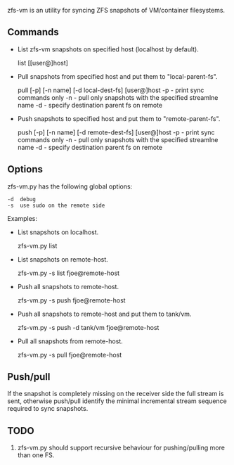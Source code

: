 zfs-vm is an utility for syncing ZFS snapshots of VM/container filesystems.

Commands
--------

* List zfs-vm snapshots on specified host (localhost by default).

	list [[user@]host]

* Pull snapshots from specified host and put them to "local-parent-fs".

	pull [-p] [-n name] [-d local-dest-fs] [user@]host
	-p - print sync commands only
	-n - pull only snapshots with the specified streamlne name
	-d - specify destination parent fs on remote

* Push snapshots to specified host and put them to "remote-parent-fs".

	push [-p] [-n name] [-d remote-dest-fs] [user@]host
	-p - print sync commands only
	-n - pull only snapshots with the specified streamlne name
	-d - specify destination parent fs on remote

Options
-------

zfs-vm.py has the following global options:

	-d	debug
	-s	use sudo on the remote side

Examples:

* List snapshots on localhost.

	zfs-vm.py list

* List snapshots on remote-host.

	zfs-vm.py -s list fjoe@remote-host

* Push all snapshots to remote-host.

	zfs-vm.py -s push fjoe@remote-host

* Push all snapshots to remote-host and put them to tank/vm.

	zfs-vm.py -s push -d tank/vm fjoe@remote-host

* Pull all snapshots from remote-host.

	zfs-vm.py -s pull fjoe@remote-host

Push/pull
----------

If the snapshot is completely missing on the receiver side the full stream is sent,
otherwise push/pull identify the minimal incremental stream sequence required to sync
snapshots.

TODO
----

1. zfs-vm.py should support recursive behaviour for pushing/pulling more than one FS.
